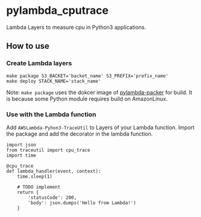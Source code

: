 # pylambda_cputrace

Lambda Layers to measure cpu in Python3 applications.


## How to use

### Create Lambda layers

```
make package S3_BACKET='backet_name' S3_PREFIX='prefix_name'
make deploy STACK_NAME='stack_name'
```

Note: `make package` uses the dokcer image of [pylambda-packer](https://hub.docker.com/r/kanga333/pylambda-packer/) for build. 
It is because some Python module requires build on AmazonLinux.

### Use with the Lambda function

Add `AWSLambda-Pyhon3-TraceUtil` to Layers of your Lambda function.
Import the package and add the decorator in the lambda function.

```python3
import json
from traceutil import cpu_trace
import time 

@cpu_trace
def lambda_handler(event, context):
    time.sleep(1)

    # TODO implement
    return {
        'statusCode': 200,
        'body': json.dumps('Hello from Lambda!')
    }

```

